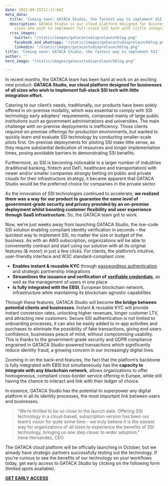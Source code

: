 ```yaml
---
date: 2022-09-15T11:17:04Z
meta_data:
  title: 'Coming soon: GATACA Studio, the fastest way to implement SSI'
  description: GATACA Studio is our cloud platform designed for businesses of all
    sizes who wish to implement full-stack SSI tech with little integration effort.
  rrss_images:
    twitter: "/static/images/gatacastudioprelaunchblog.png"
    facebook_and_whatsapp: "/static/images/gatacastudioprelaunchblog.png"
    linkedin: "/static/images/gatacastudioprelaunchblog.png"
title: 'Coming soon: GATACA Studio, the fastest way to implement SSI'
author: ''
hero_image: "/static/images/gatacastudioprelaunchblog.png"

---
```

In recent months, the GATACA team has been hard at work on an exciting new product: **GATACA Studio, our cloud platform designed for businesses of all sizes who wish to implement full-stack SSI tech with little integration effort.**

Catering to our client’s needs, traditionally, our products have been solely offered in on-premise modality, which was essential to comply with SSI technology early adopters' requirements, composed mainly of large public institutions such as government administrations and universities. The main challenge with on-premise deployments is inefficiency. Those clients required on-premise offerings for production environments, but wanted to quickly learn and evaluate SSI technology by conducting smaller-scale pilots first. On-premise deployments for piloting SSI make little sense, as they require substantial dedication of resources and longer implementation times, posing avoidable barriers to demonstrating SSI benefits.

Furthermore, as SSI is becoming noticeable in a larger number of industries (traditional banking, fintech and DeFi, healthcare and transportation) with newer and/or smaller companies strongly betting on public and private clouds for their infrastructure strategy, it became apparent that GATACA Studio would be the preferred choice for companies in the private sector.

As the innovation of SSI technologies continued to accelerate, **we realized there was a way for our product to guarantee the same level of government-grade security and privacy provided by an on-premise deployment whilst boosting customer flexibility and user experience through SaaS infrastructure.** So, the GATACA team got to work.

Now, we’re just weeks away from launching GATACA Studio, the low-code SSI solution enabling compliant identity verification in seconds – the quickest way to implement SSI, no matter the size or budget of the business. As with an AWS subscription, organizations will be able to conveniently contract and start using our solution with all its original features (& more!) in just a few clicks. For clients, the platform’s intuitive, user-friendly interface and W3C standard-compliant core:

* **Enables instant & reusable KYC** through [passwordless authentication](https://gataca.io/blog/passwordless-the-model.ssi-the-method/ "https://gataca.io/blog/passwordless-the-model.ssi-the-method/") and strategic partnership integrations
* **Streamlines the issuance and verification of** [**verifiable credentials**](https://gataca.io/blog/self-sovereign-identity-ssi-101-decentralized-identifiers-dids-verifiable-credentials-vcs "https://gataca.io/blog/self-sovereign-identity-ssi-101-decentralized-identifiers-dids-verifiable-credentials-vcs"), as well as the management of users in one place
* **Is fully integrated with the EBSI**, European blockchain network, infrastructure while maintaining its blockchain agnostic capabilities

Through these features, GATACA Studio will become **the bridge between potential clients and businesses**. Instant & reusable KYC will provide instant conversion rates, unlocking higher revenues, longer customer LTV, and attracting new customers. Secure SSI authentication is not limited to onboarding processes, it can also be easily added to in-app activities and purchases to eliminate the possibility of fake transactions, giving end-users confidence, businesses peace of mind, without compromising usability. This is thanks to the government-grade security and GDPR compliance engrained in GATACA Studio-powered transactions which significantly reduce identity fraud, a growing concern in our increasingly digital lives.

Zooming in on the back-end features, the fact that the platform’s backbone is fully integrated with EBSI but simultaneously has the **capacity to integrate with any blockchain network**, allows organizations to offer homogeneous, compliant cross-border service offering in Europe, while still having the chance to interact and link with their ledger of choice.

In essence, GATACA Studio has the potential to superpower any digital platform in all its identity processes, the most important link between users and businesses.

> “We’re thrilled to be so close to the launch date. Offering SSI technology in a cloud-based, subscription version has been our team’s vision for quite some time - we truly believe it is the easiest way for organizations of all sizes to experience the benefits of SSI technology, bringing us one step closer to wider adoption.”   
> Irene Hernandez, CEO

The GATACA cloud platform will be officially launching in October, but we already have strategic partners successfully testing out the technology. If you’re curious to see the benefits of our technology on your workflows today, get early access to GATACA Studio by clicking on the following form (limited spots available).

[**GET EARLY ACCESS**](https://share.hsforms.com/1lUaPxb5qTUaSYWwNfLpiIQ2tcg6 "Early access form ")